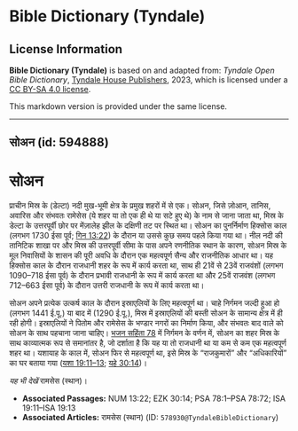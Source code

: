 # Bible Dictionary (Tyndale)

## License Information

**Bible Dictionary (Tyndale)** is based on and adapted from: _Tyndale Open Bible Dictionary_, [Tyndale House Publishers](https://tyndaleopenresources.com/), 2023, which is licensed under a [CC BY-SA 4.0 license](https://creativecommons.org/licenses/by-sa/4.0/legalcode.en).

This markdown version is provided under the same license.



--------------------------------

## सोअन (id: 594888)

सोअन
====

प्राचीन मिस्र के (डेल्टा) नदी मुख\-भूमी क्षेत्र के प्रमुख शहरों में से एक। सोअन, जिसे ज़ोआन, तानिस, अवारिस और संभवतः रामेसेस (ये शहर या तो एक ही थे या सटे हुए थे) के नाम से जाना जाता था, मिस्र के डेल्टा के उत्तरपूर्वी छोर पर मेंज़ालेह झील के दक्षिणी तट पर स्थित था। सोअन का पुनर्निर्माण हिक्सोस काल (लगभग 1730 ईसा पूर्व; [गिन 13:22](https://ref.ly/Num13:22)) के दौरान या उससे कुछ समय पहले किया गया था। नील नदी की तानिटिक शाखा पर और मिस्र की उत्तरपूर्वी सीमा के पास अपने रणनीतिक स्थान के कारण, सोअन मिस्र के मूल निवासियों के शासन की पूरी अवधि के दौरान एक महत्वपूर्ण सैन्य और राजनीतिक आधार था। यह हिक्सोस काल के दौरान राजधानी शहर के रूप में कार्य करता था, साथ ही 21वें से 23वें राजवंशों (लगभग 1090–718 ईसा पूर्व) के दौरान प्रभावी राजधानी के रूप में कार्य करता था और 25वें राजवंश (लगभग 712–663 ईसा पूर्व) के दौरान उत्तरी राजधानी के रूप में कार्य करता था।

सोअन अपने प्रत्येक उत्कर्ष काल के दौरान इस्राएलियों के लिए महत्वपूर्ण था। चाहे निर्गमन जल्दी हुआ हो (लगभग 1441 ई.पू.) या बाद में (1290 ई.पू.), मिस्र में इस्राएलियों की बस्ती सोअन के सामान्य क्षेत्र में ही रही होगी। इस्राएलियों ने पितोम और रामेसेस के भण्डार नगरों का निर्माण किया, और संभवतः बाद वाले को सोअन के साथ पहचाना जाना चाहिए। [भजन सहिंता 78](https://ref.ly/Ps78:1-Ps78:72) में निर्गमन के वर्णन में, सोअन का शहर मिस्र के साथ काव्यात्मक रूप से समानांतर है, जो दर्शाता है कि यह या तो राजधानी था या कम से कम एक महत्वपूर्ण शहर था। यशायाह के काल में, सोअन फिर से महत्वपूर्ण था, इसे मिस्र के “राजकुमारों” और “अधिकारियों” का घर बताया गया ([यशा 19:11–13](https://ref.ly/Isa19:11-Isa19:13); [यहे 30:14](https://ref.ly/Ezek30:14))।

*यह भी देखें* रामसेस (स्थान)।

* **Associated Passages:** NUM 13:22; EZK 30:14; PSA 78:1–PSA 78:72; ISA 19:11–ISA 19:13
* **Associated Articles:** रामसेस (स्थान) (ID: `578930@TyndaleBibleDictionary`)

